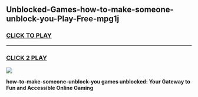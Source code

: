 
## Unblocked-Games-how-to-make-someone-unblock-you-Play-Free-mpg1j
<h3>
<a href="https://premium76.site?title=how-to-make-someone-unblock-you&ref=20M">CLICK TO PLAY</a></h3>
<hr>

<h3>
<a href="https://premium76.site?title=how-to-make-someone-unblock-you&ref=20M">CLICK 2 PLAY</a>
  
</h3>

<a href="https://premium76.site?title=how-to-make-someone-unblock-you&ref=19M"><img src="https://clearcache.store/games.png"></a>


**how-to-make-someone-unblock-you games unblocked: Your Gateway to Fun and Accessible Online Gaming**
